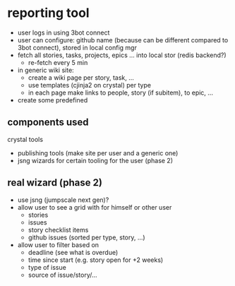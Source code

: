 # reporting tool

- user logs in using 3bot connect
- user can configure: github name (because can be different compared to 3bot connect), stored in local config mgr
- fetch all stories, tasks, projects, epics ... into local stor (redis backend?) 
    - re-fetch every 5 min
- in generic wiki site:
  - create a wiki page per story, task, ...
  - use templates (cjinja2 on crystal) per type 
  - in each page make links to people, story (if subitem), to epic, ...
- create some predefined 

## components used

crystal tools
- publishing tools (make site per user and a generic one)
- jsng wizards for certain tooling for the user (phase 2)


## real wizard (phase 2)

- use jsng (jumpscale next gen)?
- allow user to see a grid with for himself or other user
    - stories 
    - issues
    - story checklist items
    - github issues (sorted per type, story, ...)
- allow user to filter based on
    - deadline (see what is overdue)
    - time since start (e.g. story open for +2 weeks)
    - type of issue
    - source of issue/story/...
